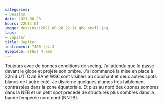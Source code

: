 ```yaml
---
categories:
- Dessins
date: 2021-08-28
hours: 22h14 UT
image: dessins/j2021-08-28_22-14_gbe_small.jpg
tags:
- Jupiter
title: Jupiter
instrument: T400 f/4.3
eyepiece: Ethos 4.7mm
---
```

Toujours avec de bonnes conditions de seeing, j'ai attendu que Io passe devant le globe et projète son ombre.
J'ai commencé la mise en place à 22h14 UT. Oval BA et WS6 sont visibles au couchant et deux autres spots blancs de l'autre coté. Je discerne quelques plumes très faiblement contrastées dans la zone équatoriale. Et plus au nord deux zones sombres dans la NEB et un petit spot précédé de structures plus sombres dans la bande tempérée nord nord (NNTB).
